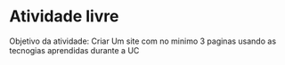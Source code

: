 <h1>Atividade livre</h1>

Objetivo da atividade: Criar Um site com no minimo 3 paginas usando as tecnogias aprendidas durante a UC